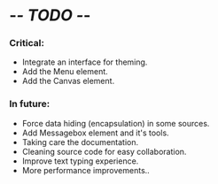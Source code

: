 # -*- TODO -*-

### Critical:

- Integrate an interface for theming.
- Add the Menu element.
- Add the Canvas element.

### In future:

- Force data hiding (encapsulation) in some sources.
- Add Messagebox element and it's tools.
- Taking care the documentation.
- Cleaning source code for easy collaboration.
- Improve text typing experience.
- More performance improvements..
